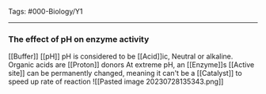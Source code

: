 Tags: #000-Biology/Y1

---
### The effect of pH on enzyme activity
[[Buffer]]
[[pH]]
pH is considered to be [[Acid]]ic, Neutral or alkaline. Organic acids are [[Proton]] donors
At extreme pH, an [[Enzyme]]s [[Active site]] can be permanently changed, meaning it can't be a [[Catalyst]] to speed up rate of reaction
![[Pasted image 20230728135343.png]]
